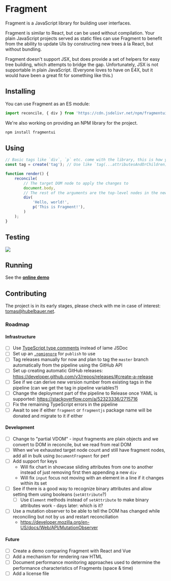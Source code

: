 # Fragment

Fragment is a JavaScript library for building user interfaces.

Fragment is similar to React, but can be used without compilation.
Your plain JavaScript projects served as static files can use Fragment to benefit from the
ability to update UIs by constructing new trees á la React, but without bundling.

Fragment doesn't support JSX, but does provide a set of helpers for easy tree building,
which attempts to bridge the gap. Unfortunately, JSX is not supportable in plain JavaScript.
(Everyone loves to have on E4X, but it would have been a great fit for something like this.)

## Installing

You can use Fragment as an ES module:

```js
import reconcile, { div } from 'https://cdn.jsdelivr.net/npm/fragmentui/lib.js';
```

We're also working on providing an NPM library for the project.

```sh
npm install fragmentui
```

## Using

```js
// Basic tags like `div`, `p` etc. come with the library, this is how you add support for any tag
const tag = create('tag'); // Use like `tag(...attributesAndOrChildren)`

function render() {
    reconcile(
        // The target DOM node to apply the changes to
        document.body,
        // The rest of the arguments are the top-level nodes in the new rootless tree
        div(
            'Hello, world!',
            p('This is Fragment!'),
        )
    );
}
```

## Testing

[
  ![](https://tomashubelbauer.visualstudio.com/fragment/_apis/build/status/fragment-CI?branchName=master)
](https://tomashubelbauer.visualstudio.com/fragment/_build/latest?definitionId=13?branchName=master)

## Running

See the [**online demo**](https://tomashubelbauer.github.io/fragment/)

## Contributing

The project is in its early stages, please check with me in case of interest: [tomas@hubelbauer.net](tomas@hubelbauer.net).

### Roadmap

#### Infrastructure

- [ ] Use [TypeScript type comments](https://github.com/TomasHubelbauer/ts-comment-types) instead of lame JSDoc
- [ ] Set up an [`.npmignore`](https://docs.npmjs.com/misc/developers#keeping-files-out-of-your-package) for `publish` to use
- [ ] Tag releases manually for now and plan to tag the `master` branch automatically from the pipeline using the GitHub API
- [ ] Set up creating automatic GitHub releases: https://developer.github.com/v3/repos/releases/#create-a-release
- [ ] See if we can derive new version number from existing tags in the pipeline (can we get the tag in pipeline variables?)
- [ ] Change the deployment part of the pipeline to Release once YAML is supported: https://stackoverflow.com/a/52323336/2715716
- [ ] Fix the remaining TypeScript errors in the pipeline
- [ ] Await to see if either `fragment` or `fragmentjs` package name will be donated and migrate to it if either

#### Development

- [ ] Change to "partial VDOM" - input fragments are plain objects and we convert to DOM in reconcile, but we read from real DOM
- [ ] When we've exhausted target node count and still have fragment nodes, add all in bulk using `DocumentFragment` for perf
- [ ] Add support for keys
  - Will fix chart in showcase sliding attributes from one to another instead of just removing first then appending a new `div`
  - Will fix `input` focus not moving with an element in a line if it changes within its set
- [ ] See if there is a good way to recognize binary attributes and allow setting them using booleans (`setAttribute`?)
  - [ ] Use `Element` methods instead of `setAttribute` to make binary attributes work - days later: which is it?
- [ ] Use a mutation observer to be able to tell the DOM has changed while reconciling but not by us and restart reconciliation
  - https://developer.mozilla.org/en-US/docs/Web/API/MutationObserver

#### Future

- [ ] Create a demo comparing Fragment with React and Vue
- [ ] Add a mechanism for rendering raw HTML
- [ ] Document performance monitoring approaches used to determine the performance characteristics of Fragments (space & time)
- [ ] Add a license file
